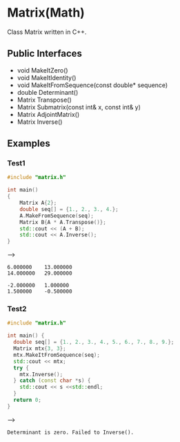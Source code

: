# Matrix(Math)
Class Matrix written in C++.  
## Public Interfaces
- void MakeItZero()
- void MakeItIdentity()
- void MakeItFromSequence(const double* sequence)
- double Determinant()
- Matrix Transpose()
- Matrix Submatrix(const int& x, const int& y)
- Matrix AdjointMatrix()
- Matrix Inverse()
## Examples
### Test1
```c++
#include "matrix.h"

int main()
{
    Matrix A{2};
    double seq[] = {1., 2., 3., 4.};
    A.MakeFromSequence(seq);
    Matrix B{A * A.Transpose()};
    std::cout << (A + B);
    std::cout << A.Inverse();
}
```
-->
```plaintext 
6.000000	13.000000	
14.000000	29.000000	

-2.000000	1.000000	
1.500000	-0.500000

```
### Test2
```c++
#include "matrix.h"

int main() {
  double seq[] = {1., 2., 3., 4., 5., 6., 7., 8., 9.};
  Matrix mtx{3, 3};
  mtx.MakeItFromSequence(seq);
  std::cout << mtx;
  try {
    mtx.Inverse();
  } catch (const char *s) {
    std::cout << s <<std::endl;
  }
  return 0;
}
```
-->
```plaintext 
Determinant is zero. Failed to Inverse().
```
